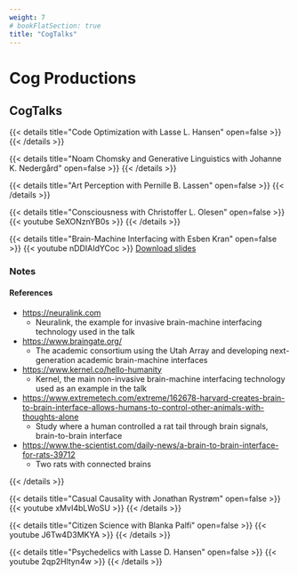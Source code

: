 ```yaml
---
weight: 7
# bookFlatSection: true
title: "CogTalks"
---
```


# Cog Productions

## CogTalks

{{< details title="Code Optimization with Lasse L. Hansen" open=false >}}
{{< /details >}}

{{< details title="Noam Chomsky and Generative Linguistics with Johanne K. Nedergård" open=false >}}
{{< /details >}}

{{< details title="Art Perception with Pernille B. Lassen" open=false >}}
{{< /details >}}

{{< details title="Consciousness with Christoffer L. Olesen" open=false >}}
{{< youtube SeXONznYB0s >}}
{{< /details >}}


{{< details title="Brain-Machine Interfacing with Esben Kran" open=false >}}
{{< youtube nDDIAIdYCoc >}}
[Download slides](../../../cogtalks/brain-machine/slides.pdf)

### Notes

#### References

- <https://neuralink.com>
  - Neuralink, the example for invasive brain-machine interfacing technology used in the talk
- <https://www.braingate.org/>
  - The academic consortium using the Utah Array and developing next-generation academic brain-machine interfaces
- <https://www.kernel.co/hello-humanity>
  - Kernel, the main non-invasive brain-machine interfacing technology used as an example in the talk
- <https://www.extremetech.com/extreme/162678-harvard-creates-brain-to-brain-interface-allows-humans-to-control-other-animals-with-thoughts-alone>
  - Study where a human controlled a rat tail through brain signals, brain-to-brain interface
- <https://www.the-scientist.com/daily-news/a-brain-to-brain-interface-for-rats-39712>
  - Two rats with connected brains

{{< /details >}}


{{< details title="Casual Causality with Jonathan Rystrøm" open=false >}}
{{< youtube xMvI4bLWoSU >}}
{{< /details >}}


{{< details title="Citizen Science with Blanka Palfi" open=false >}}
{{< youtube J6Tw4D3MKYA >}}
{{< /details >}}


{{< details title="Psychedelics with Lasse D. Hansen" open=false >}}
{{< youtube 2qp2Hltyn4w >}}
{{< /details >}}



